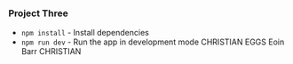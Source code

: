 ### Project Three

* `npm install` - Install dependencies
* `npm run dev` - Run the app in development mode
CHRISTIAN
EGGS
Eoin Barr
CHRISTIAN
